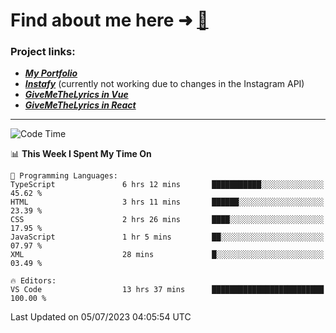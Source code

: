 # Find about me here ➜ [🧑](https://pauabella.dev)

### Project links:
- ***[My Portfolio](https://pauabella.dev)***
- ***[Instafy](https://instafy.me)*** (currently not working due to changes in the Instagram API)
- ***[GiveMeTheLyrics in Vue](https://lyrics.pauabella.dev)***
- ***[GiveMeTheLyrics in React](https://pauabella.dev/GiveMeTheLyrics)***

---
<!--START_SECTION:waka-->
![Code Time](http://img.shields.io/badge/Code%20Time-2%2C290%20hrs%2059%20mins-blue)

📊 **This Week I Spent My Time On** 

```text
💬 Programming Languages: 
TypeScript               6 hrs 12 mins       ███████████░░░░░░░░░░░░░░   45.62 % 
HTML                     3 hrs 11 mins       ██████░░░░░░░░░░░░░░░░░░░   23.39 % 
CSS                      2 hrs 26 mins       ████░░░░░░░░░░░░░░░░░░░░░   17.95 % 
JavaScript               1 hr 5 mins         ██░░░░░░░░░░░░░░░░░░░░░░░   07.97 % 
XML                      28 mins             █░░░░░░░░░░░░░░░░░░░░░░░░   03.49 % 

🔥 Editors: 
VS Code                  13 hrs 37 mins      █████████████████████████   100.00 % 
```


 Last Updated on 05/07/2023 04:05:54 UTC
<!--END_SECTION:waka-->
